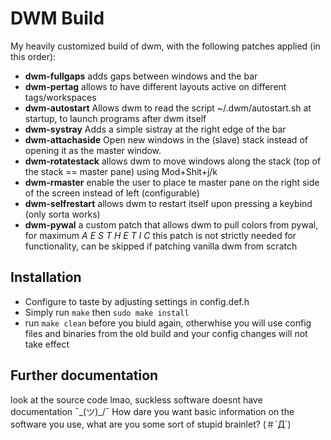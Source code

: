 # DWM Build
My heavily customized build of dwm, with the following patches applied (in this order):

- **dwm-fullgaps** adds gaps between windows and the bar
- **dwm-pertag** allows to have different layouts active on different tags/workspaces
- **dwm-autostart** Allows dwm to read the script ~/.dwm/autostart.sh at startup, to launch programs after dwm itself
- **dwm-systray** Adds a simple sistray at the right edge of the bar
- **dwm-attachaside** Open new windows in the (slave) stack instead of opening it as the master window.
- **dwm-rotatestack** allows dwm to move windows along the stack (top of the stack == master pane) using Mod+Shit+j/k
- **dwm-rmaster** enable the user to place te master pane on the right side of the screen instead of left (configurable)
- **dwm-selfrestart** allows dwm to restart itself upon pressing a keybind (only sorta works)
- **dwm-pywal** a custom patch that allows dwm to pull colors from pywal, for maximum *A E S T H E T I C*
    this patch is not strictly needed for functionality, can be skipped if patching vanilla dwm from scratch

## Installation
- Configure to taste by adjusting settings in config.def.h
- Simply run `make` then `sudo make install`
- run `make clean` before you biuld again, 
  otherwhise you will use config files and binaries from the old build and your config changes will not take effect

## Further documentation
look at the source code lmao, suckless software doesnt have documentation  ¯\_(ツ)_/¯
How dare you want basic information on the software you use, what are you some sort of stupid brainlet? (＃`Д´)


